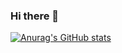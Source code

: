 ### Hi there 👋

[![Anurag's GitHub stats](https://github-readme-stats.vercel.app/api?username=doimiod)](https://github.com/anuraghazra/github-readme-stats)

<!--
**doimiod/doimiod** is a ✨ _special_ ✨ repository because its `README.md` (this file) appears on your GitHub profile.

Here are some ideas to get you started:

- 🔭 I’m currently working on ...
- 🌱 I’m currently learning ...
- 👯 I’m looking to collaborate on ...
- 🤔 I’m looking for help with ...
- 💬 Ask me about ...
- 📫 How to reach me: ...
- 😄 Pronouns: ...
- ⚡ Fun fact: ...
-->
